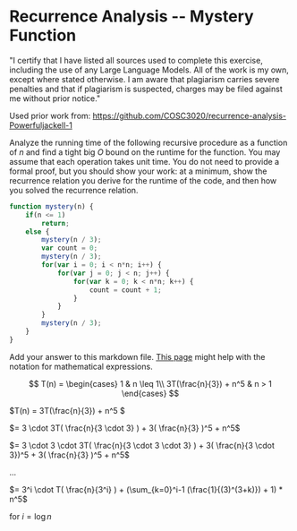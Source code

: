 # Recurrence Analysis -- Mystery Function

"I certify that I have listed all sources used to complete this exercise, including the use of any Large Language Models. All of the work is my own, except where stated otherwise. I am aware that plagiarism carries severe penalties and that if plagiarism is suspected, charges may be filed against me without prior notice." 

Used prior work from: https://github.com/COSC3020/recurrence-analysis-Powerfuljackell-1

Analyze the running time of the following recursive procedure as a function of
$n$ and find a tight big $O$ bound on the runtime for the function. You may
assume that each operation takes unit time. You do not need to provide a formal
proof, but you should show your work: at a minimum, show the recurrence relation
you derive for the runtime of the code, and then how you solved the recurrence
relation.

```javascript
function mystery(n) {
    if(n <= 1)
        return;
    else {
        mystery(n / 3);
        var count = 0;
        mystery(n / 3);
        for(var i = 0; i < n*n; i++) {
            for(var j = 0; j < n; j++) {
                for(var k = 0; k < n*n; k++) {
                    count = count + 1;
                }
            }
        }
        mystery(n / 3);
    }
}
```

Add your answer to this markdown file. [This
page](https://docs.github.com/en/get-started/writing-on-github/working-with-advanced-formatting/writing-mathematical-expressions)
might help with the notation for mathematical expressions.

$$ T(n) =
   \begin{cases}
       1 & n \leq 1\\
       3T(\frac{n}{3}) + n^5 & n > 1
   \end{cases}
$$

$T(n) = 3T(\frac{n}{3}) + n^5 $

$= 3 \cdot 3T( \frac{n}{3 \cdot 3} ) + 3( \frac{n}{3} )^5 + n^5$

$= 3 \cdot  3 \cdot 3T( \frac{n}{3 \cdot 3 \cdot 3} ) + 3( \frac{n}{3 \cdot 3})^5 + 3( \frac{n}{3} )^5 + n^5$

...

$= 3^i \cdot T( \frac{n}{3^i} ) + (\sum_{k=0}^i-1 (\frac{1}{(3)^(3+k)\}) + 1) * n^5$

for $i = \log n$


